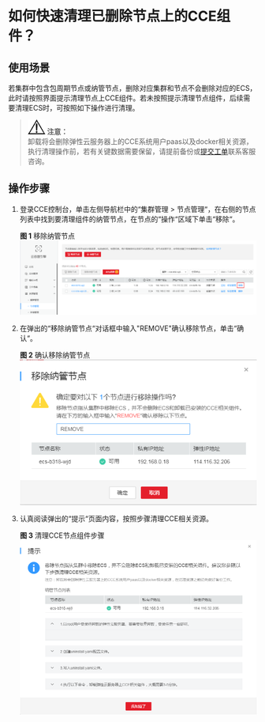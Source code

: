 # 如何快速清理已删除节点上的CCE组件？<a name="cce_01_0132"></a>

## 使用场景<a name="section173631312185614"></a>

若集群中包含包周期节点或纳管节点，删除对应集群和节点不会删除对应的ECS，此时请按照界面提示清理节点上CCE组件。若未按照提示清理节点组件，后续需要清理ECS时，可按照如下操作进行清理。

>![](public_sys-resources/icon-notice.gif) **注意：**   
>卸载将会删除弹性云服务器上的CCE系统用户paas以及docker相关资源，执行清理操作前，若有关键数据需要保留，请提前备份或[提交工单](https://console.huaweicloud.com/ticket/?locale=zh-cn#/ticketindex/createIndex)联系客服咨询。  

## 操作步骤<a name="section268022815614"></a>

1.  登录CCE控制台，单击左侧导航栏中的“集群管理 \> 节点管理“，在右侧的节点列表中找到要清理组件的纳管节点，在节点的“操作“区域下单击“移除“。

    **图 1**  移除纳管节点<a name="fig88893368329"></a>  
    ![](figures/移除纳管节点.png "移除纳管节点")

2.  在弹出的“移除纳管节点“对话框中输入"REMOVE"确认移除节点，单击“确认“。

    **图 2**  确认移除纳管节点<a name="fig1363395193512"></a>  
    ![](figures/确认移除纳管节点.png "确认移除纳管节点")

3.  认真阅读弹出的“提示“页面内容，按照步骤清理CCE相关资源。

    **图 3**  清理CCE节点组件步骤<a name="fig1683919195399"></a>  
    ![](figures/清理CCE节点组件步骤.png "清理CCE节点组件步骤")


